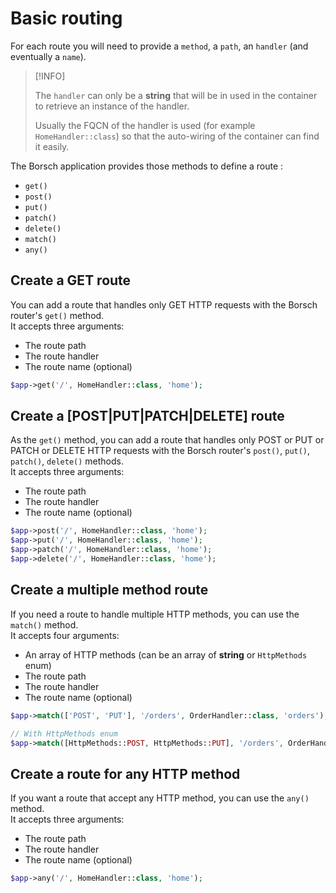 # Basic routing

For each route you will need to provide a `method`, a `path`, an `handler` (and eventually a `name`).

> [!INFO]
>
> The `handler` can only be a **string** that will be in used in the container to retrieve an
> instance of the handler.  
> 
> Usually the FQCN of the handler is used (for example `HomeHandler::class`) so that the auto-wiring
> of the container can find it easily.

The Borsch application provides those methods to define a route :

- `get()`
- `post()`
- `put()`
- `patch()`
- `delete()`
- `match()`
- `any()`

## Create a GET route

You can add a route that handles only GET HTTP requests with the Borsch router's `get()` method.  
It accepts three arguments:

- The route path
- The route handler
- The route name (optional)

```php
$app->get('/', HomeHandler::class, 'home');
```

## Create a [POST|PUT|PATCH|DELETE] route

As the `get()` method, you can add a route that handles only POST or PUT or PATCH or DELETE HTTP
requests with the Borsch router's `post()`, `put()`, `patch()`, `delete()` methods.  
It accepts three arguments:

- The route path
- The route handler
- The route name (optional)

```php
$app->post('/', HomeHandler::class, 'home');
$app->put('/', HomeHandler::class, 'home');
$app->patch('/', HomeHandler::class, 'home');
$app->delete('/', HomeHandler::class, 'home');
```

## Create a multiple method route

If you need a route to handle multiple HTTP methods, you can use the `match()` method.  
It accepts four arguments:

- An array of HTTP methods (can be an array of **string** or `HttpMethods` enum)
- The route path
- The route handler
- The route name (optional)

```php
$app->match(['POST', 'PUT'], '/orders', OrderHandler::class, 'orders');

// With HttpMethods enum
$app->match([HttpMethods::POST, HttpMethods::PUT], '/orders', OrderHandler::class, 'orders');
```

## Create a route for any HTTP method

If you want a route that accept any HTTP method, you can use the `any()` method.  
It accepts three arguments:

- The route path
- The route handler
- The route name (optional)

```php
$app->any('/', HomeHandler::class, 'home');
```